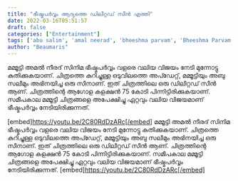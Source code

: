 ```yaml
---
title: "ഭീഷ്മപർവ്വം ആദ്യത്തെ ഡിലീറ്റഡ് സീൻ എത്തി"
date: 2022-03-16T05:51:57
draft: false
categories: ["Entertainment"]
tags: ['abu salim', 'amal neerad', 'bheeshma parvam', 'Bheeshma Parvam Deleted Scene', 'mammootty']
author: "Beaumaris"
---
```


മമ്മൂട്ടി അമൽ നീരദ് സിനിമ ഭീഷ്മപർവ്വം വളരെ വലിയ വിജയം നേടി മുന്നോട്ടു കുതിക്കുകയാണ്. ചിത്രത്തെ കുറിച്ചുള്ള ഒടുവിലത്തെ അപ്ഡേറ്റ്, മമ്മൂട്ടിയും അബു സലീമും അഭിനയിച്ച ഒരു സീനാണ്. ഇത് ചിത്രത്തിലെ ഒരു ഡിലീറ്റഡ് സീൻ ആണ്. ചിത്രത്തിന്റെ ആഗോള കളക്ഷൻ 75 കോടി പിന്നിട്ടിരിക്കുകയാണ്. സമീപകാല മമ്മൂട്ടി ചിത്രങ്ങളെ അപേക്ഷിച്ചു ഏറ്റവും വലിയ വിജയമാണ് ഭീഷ്മപർവ്വം നേടിയിരിക്കുന്നത്.

[embed]https://youtu.be/2C80RdDzARc[/embed]
മമ്മൂട്ടി അമൽ നീരദ് സിനിമ ഭീഷ്മപർവ്വം വളരെ വലിയ വിജയം നേടി മുന്നോട്ടു കുതിക്കുകയാണ്. ചിത്രത്തെ കുറിച്ചുള്ള ഒടുവിലത്തെ അപ്ഡേറ്റ്, മമ്മൂട്ടിയും അബു സലീമും അഭിനയിച്ച ഒരു സീനാണ്. ഇത് ചിത്രത്തിലെ ഒരു ഡിലീറ്റഡ് സീൻ ആണ്. ചിത്രത്തിന്റെ ആഗോള കളക്ഷൻ 75 കോടി പിന്നിട്ടിരിക്കുകയാണ്. സമീപകാല മമ്മൂട്ടി ചിത്രങ്ങളെ അപേക്ഷിച്ചു ഏറ്റവും വലിയ വിജയമാണ് ഭീഷ്മപർവ്വം നേടിയിരിക്കുന്നത്. [embed]https://youtu.be/2C80RdDzARc[/embed]
